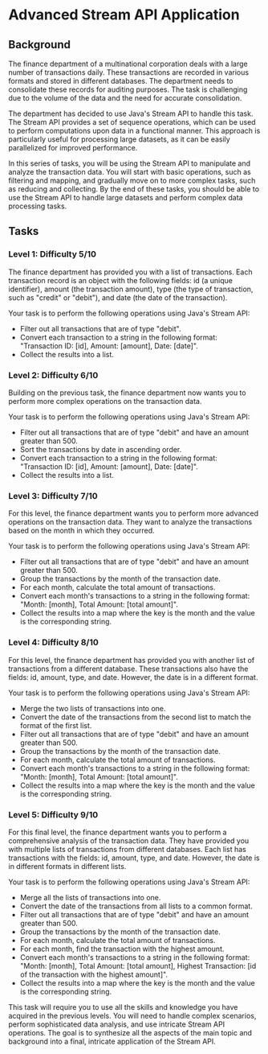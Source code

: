 # Advanced Stream API Application

## Background
The finance department of a multinational corporation deals with a large number of transactions daily. These transactions are recorded in various formats and stored in different databases. The department needs to consolidate these records for auditing purposes. The task is challenging due to the volume of the data and the need for accurate consolidation.

The department has decided to use Java's Stream API to handle this task. The Stream API provides a set of sequence operations, which can be used to perform computations upon data in a functional manner. This approach is particularly useful for processing large datasets, as it can be easily parallelized for improved performance.

In this series of tasks, you will be using the Stream API to manipulate and analyze the transaction data. You will start with basic operations, such as filtering and mapping, and gradually move on to more complex tasks, such as reducing and collecting. By the end of these tasks, you should be able to use the Stream API to handle large datasets and perform complex data processing tasks.

## Tasks

### Level 1: Difficulty 5/10
The finance department has provided you with a list of transactions. Each transaction record is an object with the following fields: id (a unique identifier), amount (the transaction amount), type (the type of transaction, such as "credit" or "debit"), and date (the date of the transaction).

Your task is to perform the following operations using Java's Stream API:
- Filter out all transactions that are of type "debit".
- Convert each transaction to a string in the following format: "Transaction ID: [id], Amount: [amount], Date: [date]".
- Collect the results into a list.

### Level 2: Difficulty 6/10
Building on the previous task, the finance department now wants you to perform more complex operations on the transaction data.

Your task is to perform the following operations using Java's Stream API:
- Filter out all transactions that are of type "debit" and have an amount greater than 500.
- Sort the transactions by date in ascending order.
- Convert each transaction to a string in the following format: "Transaction ID: [id], Amount: [amount], Date: [date]".
- Collect the results into a list.

### Level 3: Difficulty 7/10
For this level, the finance department wants you to perform more advanced operations on the transaction data. They want to analyze the transactions based on the month in which they occurred.

Your task is to perform the following operations using Java's Stream API:
- Filter out all transactions that are of type "debit" and have an amount greater than 500.
- Group the transactions by the month of the transaction date.
- For each month, calculate the total amount of transactions.
- Convert each month's transactions to a string in the following format: "Month: [month], Total Amount: [total amount]".
- Collect the results into a map where the key is the month and the value is the corresponding string.

### Level 4: Difficulty 8/10
For this level, the finance department has provided you with another list of transactions from a different database. These transactions also have the fields: id, amount, type, and date. However, the date is in a different format.

Your task is to perform the following operations using Java's Stream API:
- Merge the two lists of transactions into one.
- Convert the date of the transactions from the second list to match the format of the first list.
- Filter out all transactions that are of type "debit" and have an amount greater than 500.
- Group the transactions by the month of the transaction date.
- For each month, calculate the total amount of transactions.
- Convert each month's transactions to a string in the following format: "Month: [month], Total Amount: [total amount]".
- Collect the results into a map where the key is the month and the value is the corresponding string.

### Level 5: Difficulty 9/10
For this final level, the finance department wants you to perform a comprehensive analysis of the transaction data. They have provided you with multiple lists of transactions from different databases. Each list has transactions with the fields: id, amount, type, and date. However, the date is in different formats in different lists.

Your task is to perform the following operations using Java's Stream API:
- Merge all the lists of transactions into one.
- Convert the date of the transactions from all lists to a common format.
- Filter out all transactions that are of type "debit" and have an amount greater than 500.
- Group the transactions by the month of the transaction date.
- For each month, calculate the total amount of transactions.
- For each month, find the transaction with the highest amount.
- Convert each month's transactions to a string in the following format: "Month: [month], Total Amount: [total amount], Highest Transaction: [id of the transaction with the highest amount]".
- Collect the results into a map where the key is the month and the value is the corresponding string.

This task will require you to use all the skills and knowledge you have acquired in the previous levels. You will need to handle complex scenarios, perform sophisticated data analysis, and use intricate Stream API operations. The goal is to synthesize all the aspects of the main topic and background into a final, intricate application of the Stream API.